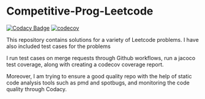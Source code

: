 # Competitive-Prog-Leetcode

[![Codacy Badge](https://api.codacy.com/project/badge/Grade/fe1b554de840469ca1e2cf3e8bf7cb0b)](https://app.codacy.com/gh/aksrajvanshi/CompetitiveProgamLeetcode?utm_source=github.com&utm_medium=referral&utm_content=aksrajvanshi/CompetitiveProgamLeetcode&utm_campaign=Badge_Grade_Settings)
[![codecov](https://codecov.io/gh/aksrajvanshi/CompetitiveProgamLeetcode/branch/main/graph/badge.svg?token=ro70wKx39W)](https://codecov.io/gh/aksrajvanshi/CompetitiveProgamLeetcode)

This repository contains solutions for a variety of Leetcode problems. I have also included test cases for the problems 

I run test cases on merge requests through Github workflows, run a jacoco test coverage, 
along with creating a codecov coverage report.

Moreover, I am trying to ensure a good quality repo with the help of static code analysis tools such as pmd and spotbugs, and monitoring the code quality through Codacy.  
